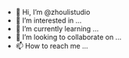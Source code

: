 - 👋 Hi, I’m @zhoulistudio
- 👀 I’m interested in ...
- 🌱 I’m currently learning ...
- 💞️ I’m looking to collaborate on ...
- 📫 How to reach me ...

<!---
zhoulistudio/zhoulistudio is a ✨ special ✨ repository because its `README.md` (this file) appears on your GitHub profile.
You can click the Preview link to take a look at your changes.
--->

